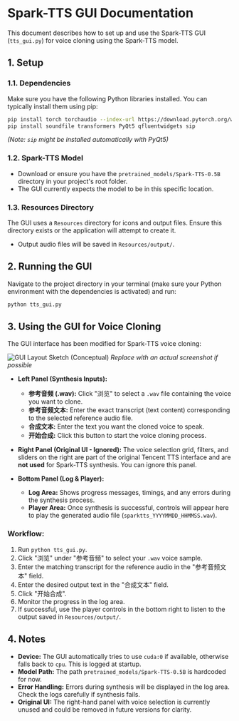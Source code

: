 # Spark-TTS GUI Documentation

This document describes how to set up and use the Spark-TTS GUI (`tts_gui.py`) for voice cloning using the Spark-TTS model.

## 1. Setup

### 1.1. Dependencies

Make sure you have the following Python libraries installed. You can typically install them using pip:

```bash
pip install torch torchaudio --index-url https://download.pytorch.org/whl/cuXXX # Replace cuXXX with your CUDA version (e.g., cu118) or cpu
pip install soundfile transformers PyQt5 qfluentwidgets sip
```

*(Note: `sip` might be installed automatically with PyQt5)*

### 1.2. Spark-TTS Model

- Download or ensure you have the `pretrained_models/Spark-TTS-0.5B` directory in your project's root folder.
- The GUI currently expects the model to be in this specific location.

### 1.3. Resources Directory

The GUI uses a `Resources` directory for icons and output files. Ensure this directory exists or the application will attempt to create it.
- Output audio files will be saved in `Resources/output/`.

## 2. Running the GUI

Navigate to the project directory in your terminal (make sure your Python environment with the dependencies is activated) and run:

```bash
python tts_gui.py
```

## 3. Using the GUI for Voice Cloning

The GUI interface has been modified for Spark-TTS voice cloning:

![GUI Layout Sketch (Conceptual)](placeholder_for_gui_sketch.png) 
*Replace with an actual screenshot if possible*

- **Left Panel (Synthesis Inputs):**
    - **参考音频 (.wav):** Click "浏览" to select a `.wav` file containing the voice you want to clone.
    - **参考音频文本:** Enter the exact transcript (text content) corresponding to the selected reference audio file.
    - **合成文本:** Enter the text you want the cloned voice to speak.
    - **开始合成:** Click this button to start the voice cloning process.

- **Right Panel (Original UI - Ignored):** The voice selection grid, filters, and sliders on the right are part of the original Tencent TTS interface and are **not used** for Spark-TTS synthesis. You can ignore this panel.

- **Bottom Panel (Log & Player):**
    - **Log Area:** Shows progress messages, timings, and any errors during the synthesis process.
    - **Player Area:** Once synthesis is successful, controls will appear here to play the generated audio file (`sparktts_YYYYMMDD_HHMMSS.wav`).

### Workflow:

1.  Run `python tts_gui.py`.
2.  Click "浏览" under "参考音频" to select your `.wav` voice sample.
3.  Enter the matching transcript for the reference audio in the "参考音频文本" field.
4.  Enter the desired output text in the "合成文本" field.
5.  Click "开始合成".
6.  Monitor the progress in the log area.
7.  If successful, use the player controls in the bottom right to listen to the output saved in `Resources/output/`.

## 4. Notes

- **Device:** The GUI automatically tries to use `cuda:0` if available, otherwise falls back to `cpu`. This is logged at startup.
- **Model Path:** The path `pretrained_models/Spark-TTS-0.5B` is hardcoded for now.
- **Error Handling:** Errors during synthesis will be displayed in the log area. Check the logs carefully if synthesis fails.
- **Original UI:** The right-hand panel with voice selection is currently unused and could be removed in future versions for clarity.
